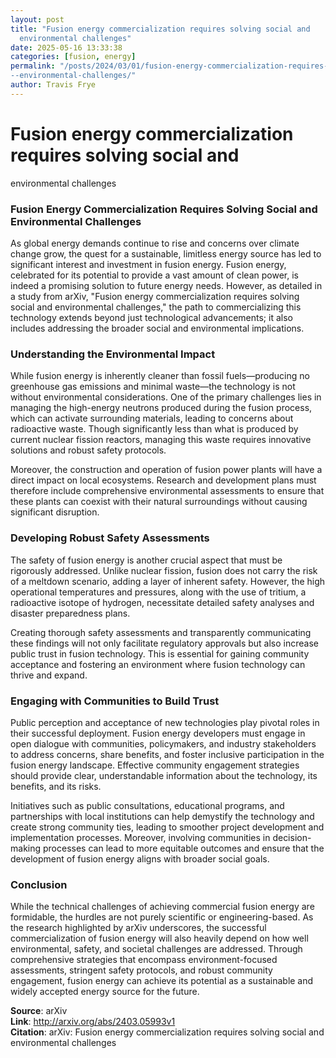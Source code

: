 ```yaml
---
layout: post
title: "Fusion energy commercialization requires solving social and
  environmental challenges"
date: 2025-05-16 13:33:38
categories: [fusion, energy]
permalink: "/posts/2024/03/01/fusion-energy-commercialization-requires-solving-social-and
--environmental-challenges/"
author: Travis Frye
---
```


# Fusion energy commercialization requires solving social and
  environmental challenges

### Fusion Energy Commercialization Requires Solving Social and Environmental Challenges

As global energy demands continue to rise and concerns over climate change grow, the quest for a sustainable, limitless energy source has led to significant interest and investment in fusion energy. Fusion energy, celebrated for its potential to provide a vast amount of clean power, is indeed a promising solution to future energy needs. However, as detailed in a study from arXiv, "Fusion energy commercialization requires solving social and environmental challenges," the path to commercializing this technology extends beyond just technological advancements; it also includes addressing the broader social and environmental implications.

### Understanding the Environmental Impact

While fusion energy is inherently cleaner than fossil fuels—producing no greenhouse gas emissions and minimal waste—the technology is not without environmental considerations. One of the primary challenges lies in managing the high-energy neutrons produced during the fusion process, which can activate surrounding materials, leading to concerns about radioactive waste. Though significantly less than what is produced by current nuclear fission reactors, managing this waste requires innovative solutions and robust safety protocols.

Moreover, the construction and operation of fusion power plants will have a direct impact on local ecosystems. Research and development plans must therefore include comprehensive environmental assessments to ensure that these plants can coexist with their natural surroundings without causing significant disruption.

### Developing Robust Safety Assessments

The safety of fusion energy is another crucial aspect that must be rigorously addressed. Unlike nuclear fission, fusion does not carry the risk of a meltdown scenario, adding a layer of inherent safety. However, the high operational temperatures and pressures, along with the use of tritium, a radioactive isotope of hydrogen, necessitate detailed safety analyses and disaster preparedness plans.

Creating thorough safety assessments and transparently communicating these findings will not only facilitate regulatory approvals but also increase public trust in fusion technology. This is essential for gaining community acceptance and fostering an environment where fusion technology can thrive and expand.

### Engaging with Communities to Build Trust

Public perception and acceptance of new technologies play pivotal roles in their successful deployment. Fusion energy developers must engage in open dialogue with communities, policymakers, and industry stakeholders to address concerns, share benefits, and foster inclusive participation in the fusion energy landscape. Effective community engagement strategies should provide clear, understandable information about the technology, its benefits, and its risks.

Initiatives such as public consultations, educational programs, and partnerships with local institutions can help demystify the technology and create strong community ties, leading to smoother project development and implementation processes. Moreover, involving communities in decision-making processes can lead to more equitable outcomes and ensure that the development of fusion energy aligns with broader social goals.

### Conclusion

While the technical challenges of achieving commercial fusion energy are formidable, the hurdles are not purely scientific or engineering-based. As the research highlighted by arXiv underscores, the successful commercialization of fusion energy will also heavily depend on how well environmental, safety, and societal challenges are addressed. Through comprehensive strategies that encompass environment-focused assessments, stringent safety protocols, and robust community engagement, fusion energy can achieve its potential as a sustainable and widely accepted energy source for the future.

**Source**: arXiv  
**Link**: http://arxiv.org/abs/2403.05993v1  
**Citation**: arXiv: Fusion energy commercialization requires solving social and
  environmental challenges
